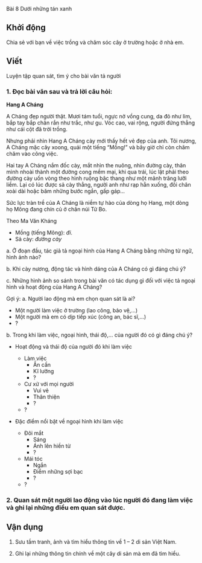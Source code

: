 Bài
8
Dưới những tán xanh

## Khởi động

Chia sẻ với bạn về việc trồng và chăm sóc cây ở trường hoặc ở nhà em.

## Viết

Luyện tập quan sát, tìm ý cho bài văn tả người

### 1. Đọc bài văn sau và trả lời câu hỏi:

**Hang A Cháng**

A Cháng đẹp người thật. Mươi tám tuổi, ngực nở vồng cung, da đỏ như lim, bắp tay bắp chân rắn như trắc, như gu. Vóc cao, vai rộng, người đứng thẳng như cái cột đã trời trồng.

Nhưng phải nhìn Hang A Cháng cày mới thấy hết vẻ đẹp của anh. Tôi nương, A Cháng mặc cây xoong, quải một tiếng “Mồng!” và bây giờ chỉ còn chăm chăm vào công việc.

Hai tay A Cháng nắm đốc cày, mắt nhìn the nuông, nhìn đường cày, thân mình nhoài thành một đường cong mềm mại, khi qua trái, lúc lật phải theo đường cày uốn vòng theo hình ruộng bậc thang như một mãnh trăng lưỡi liềm. Lại có lúc được sả cày thẳng, người anh như rạp hẳn xuống, đôi chân xoài dài hoặc băm những bước ngắn, gấp gáp...

Sức lực tràn trề của A Cháng là niềm tự hào của dòng họ Hang, một dòng họ Mông đang chín củ ở chân núi Tử Bo.

Theo Ma Văn Kháng

- Mồng (tiếng Mông): _đi_.
- Sả cày: _đường cày_

a. Ở đoạn đầu, tác giả tả ngoại hình của Hang A Cháng bằng những từ ngữ, hình ảnh nào?

b. Khi cày nương, động tác và hình dáng của A Cháng có gì đáng chú ý?

c. Những hình ảnh so sánh trong bài văn có tác dụng gì đối với việc tả ngoại hình và hoạt động của Hang A Cháng?

Gợi ý:
a. Người lao động mà em chọn quan sát là ai?
- Một người làm việc ở trường (lao công, bảo vệ,...)
- Một người mà em có dịp tiếp xúc (công an, bác sĩ,...)
- ?

b. Trong khi làm việc, ngoại hình, thái độ,... của người đó có gì đáng chú ý?

- Hoạt động và thái độ của người đó khi làm việc
  - Làm việc
    - Ấn cần
    - Kĩ lưỡng
    - ?
  - Cư xử với mọi người
    - Vui vẻ
    - Thân thiện
    - ?
  - ?

- Đặc điểm nổi bật về ngoại hình khi làm việc
  - Đôi mắt
    - Sáng
    - Ánh lên hiền từ
    - ?
  - Mái tóc
    - Ngắn
    - Điểm những sợi bạc
    - ?
  - ?

### 2. Quan sát một người lao động vào lúc người đó đang làm việc và ghi lại những điều em quan sát được.

## Vận dụng

1. Sưu tầm tranh, ảnh và tìm hiểu thông tin về 1 – 2 di sản Việt Nam.

2. Ghi lại những thông tin chính về một cây di sản mà em đã tìm hiểu.
